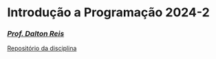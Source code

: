 # Introdução a Programação 2024-2

### *[Prof. Dalton Reis](https://github.com/dalton-reis)*

[Repositório da disciplina](https://github.com/dalton-reis/disciplina_IP_2024_2_A/tree/main)
